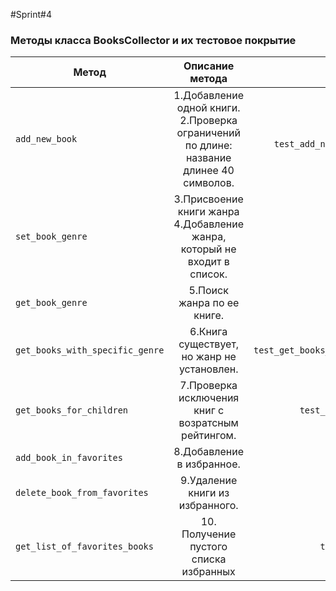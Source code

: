 #Sprint#4

### Методы класса BooksCollector и их тестовое покрытие

| Метод        |                                                                       Описание метода                                                                        |                                                                                                                                                                                                                      Проверка метода |
| ------------- |:------------------------------------------------------------------------------------------------------------------------------------------------------------:|-------------------------------------------------------------------------------------------------------------------------------------------------------------------------------------------------------------------------------------:|
| ```add_new_book```    | 1.Добавление одной книги.<br/> 2.Проверка ограничений по длине: название длинее 40 символов.|```test_add_new_book_add_one_book``` <br/> ```test_add_new_book_title_longer_than_40_chars```|
| ```set_book_genre```  | 3.Присвоение книги жанра <br/> 4.Добавление жанра, который не входит в список. |```test_set_book_genre_valid_inputs``` <br/>  ```test_set_book_genre_not_in_list```|
| ```get_book_genre```| 5.Поиск жанра по ее книге.|```test_get_book_genre_existing_book```|
| ```get_books_with_specific_genre```| 6.Книга существует, но жанр не установлен. |```test_get_books_with_specific_genre_existing_book```  |
| ```get_books_for_children```|7.Проверка исключения книг с возратсным рейтингом.|```test_get_books_for_children_valid_books``` |
| ```add_book_in_favorites```|8.Добавление в избранное. | ```test_add_book_in_favorites_success``` |
| ```delete_book_from_favorites```| 9.Удаление книги из избранного.| ```test_delete_book_positive_scenario``` |
| ```get_list_of_favorites_books```| 10. Получение пустого списка избранных| ```test_get_empty_favorites_books_list``` |


